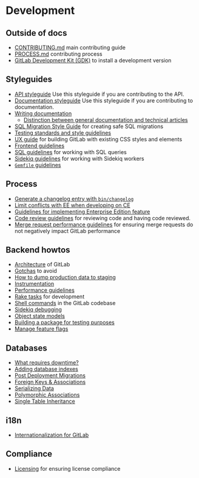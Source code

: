 # Development

## Outside of docs

- [CONTRIBUTING.md](https://gitlab.com/gitlab-org/gitlab-ce/blob/master/CONTRIBUTING.md) main contributing guide
- [PROCESS.md](https://gitlab.com/gitlab-org/gitlab-ce/blob/master/PROCESS.md) contributing process
- [GitLab Development Kit (GDK)](https://gitlab.com/gitlab-org/gitlab-development-kit/blob/master/doc/howto/README.md) to install a development version

## Styleguides

- [API styleguide](api_styleguide.md) Use this styleguide if you are
  contributing to the API.
- [Documentation styleguide](doc_styleguide.md) Use this styleguide if you are
  contributing to documentation.
- [Writing documentation](writing_documentation.md)
  - [Distinction between general documentation and technical articles](writing_documentation.md#distinction-between-general-documentation-and-technical-articles)
- [SQL Migration Style Guide](migration_style_guide.md) for creating safe SQL migrations
- [Testing standards and style guidelines](testing.md)
- [UX guide](ux_guide/index.md) for building GitLab with existing CSS styles and elements
- [Frontend guidelines](fe_guide/index.md)
- [SQL guidelines](sql.md) for working with SQL queries
- [Sidekiq guidelines](sidekiq_style_guide.md) for working with Sidekiq workers
- [`Gemfile` guidelines](gemfile.md)

## Process

- [Generate a changelog entry with `bin/changelog`](changelog.md)
- [Limit conflicts with EE when developing on CE](limit_ee_conflicts.md)
- [Guidelines for implementing Enterprise Edition feature](ee_features.md)
- [Code review guidelines](code_review.md) for reviewing code and having code reviewed.
- [Merge request performance guidelines](merge_request_performance_guidelines.md)
  for ensuring merge requests do not negatively impact GitLab performance

## Backend howtos

- [Architecture](architecture.md) of GitLab
- [Gotchas](gotchas.md) to avoid
- [How to dump production data to staging](db_dump.md)
- [Instrumentation](instrumentation.md)
- [Performance guidelines](performance.md)
- [Rake tasks](rake_tasks.md) for development
- [Shell commands](shell_commands.md) in the GitLab codebase
- [Sidekiq debugging](sidekiq_debugging.md)
- [Object state models](object_state_models.md)
- [Building a package for testing purposes](build_test_package.md)
- [Manage feature flags](feature_flags.md)

## Databases

- [What requires downtime?](what_requires_downtime.md)
- [Adding database indexes](adding_database_indexes.md)
- [Post Deployment Migrations](post_deployment_migrations.md)
- [Foreign Keys & Associations](foreign_keys.md)
- [Serializing Data](serializing_data.md)
- [Polymorphic Associations](polymorphic_associations.md)
- [Single Table Inheritance](single_table_inheritance.md)

## i18n

- [Internationalization for GitLab](i18n_guide.md)

## Compliance

- [Licensing](licensing.md) for ensuring license compliance
